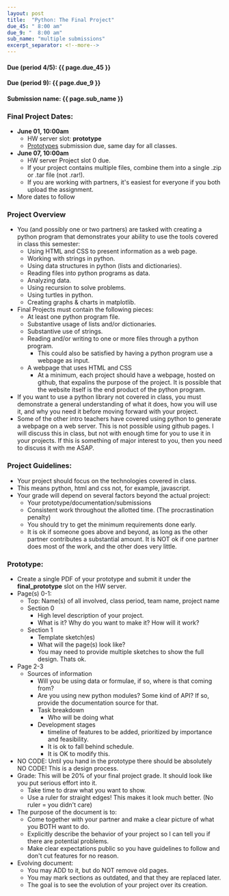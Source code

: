 ```yaml
---
layout: post
title:  "Python: The Final Project"
due_45: " 8:00 am"
due_9: "  8:00 am"
sub_name: "multiple submissions"
excerpt_separator: <!--more-->
---
```


#### Due (period 4/5): {{ page.due_45 }}
#### Due (period 9): {{ page.due_9 }}

#### Submission name: {{ page.sub_name }}
<!--more-->

### Final Project Dates:
* __June 01, 10:00am__
  - HW server slot: __prototype__
  * [Prototypes](#prototype) submission due, same day for all classes.
* __June 07, 10:00am__
  * HW server Project slot 0 due.
  * If your project contains multiple files, combine them into a single .zip or .tar file (not .rar!).
  * If you are working with partners, it's easiest for everyone if you both upload the assignment.
* More dates to follow


### Project Overview
* You (and possibly one or two partners) are tasked with creating a python program that demonstrates your ability to use the tools covered in class this semester:
  * Using HTML and CSS to present information as a web page.
  * Working with strings in python.
  * Using data structures in python (lists and dictionaries).
  * Reading files into python programs as data.
  * Analyzing data.
  * Using recursion to solve problems.
  * Using turtles in python.
  * Creating graphs & charts in matplotlib.
* Final Projects must contain the following pieces:
  * At least one python program file.
  * Substantive usage of lists and/or dictionaries.
  * Substantive use of strings.
  * Reading and/or writing to one or more files through a python program.
    - This could also be satisfied by having a python program use a webpage as input.
  * A webpage that uses HTML and CSS
    - At a minimum, each project should have a webpage, hosted on github, that expalins the purpose of the project. It is possible that the website itself is the end product of the python program.
* If you want to use a python library not covered in class, you must demonstrate a general understanding of what it does, how you will use it, and why you need it before moving forward with your project.
* Some of the other intro teachers have covered using python to generate a webpage on a web server. This is not possible using github pages. I will discuss this in class, but not with enough time for you to use it in your projects. If this is something of major interest to you, then you need to discuss it with me ASAP.


### Project Guidelines:
* Your project should focus on the technologies covered in class.
* This means python, html and css not, for example, javascript.
* Your grade will depend on several factors beyond the actual project:
  * Your prototype/documentation/submissions
  * Consistent work throughout the allotted time. (The procrastination penalty)
  * You should try to get the minimum requirements done early.
  * It is ok if someone goes above and beyond, as long as the other partner contributes a substantial amount. It is NOT ok if one partner does most of the work, and the other does very little.


### Prototype:
* Create a single PDF of your prototype and submit it under the **final_prototype** slot on the HW server.
* Page(s) 0-1:
  * Top: Name(s) of all involved, class period, team name, project name
  * Section 0
    * High level description of your project.
    * What is it? Why do you want to make it? How will it work?
  * Section 1
    * Template sketch(es)
    * What will the page(s) look like?
    * You may need to provide multiple sketches to show the full design. Thats ok.
* Page 2-3
  * Sources of information
    * Will you be using data or formulae, if so, where is that coming from?
    * Are you using new python modules? Some kind of API? If so, provide the documentation source for that.
    * Task breakdown
      * Who will be doing what
    * Development stages
      * timeline of features to be added, prioritized by importance and feasibility.
      * It is ok to fall behind schedule.
      * It is OK to modify this.
* NO CODE: Until you hand in the prototype there should be absolutely NO CODE! This is a design process.
* Grade: This will be 20% of your final project grade. It should look like you put serious effort into it.
  * Take time to draw what you want to show.
  * Use a ruler for straight edges! This makes it look much better. (No ruler = you didn't care)
* The purpose of the document is to:
  * Come together with your partner and make a clear picture of what you BOTH want to do.
  * Explicitly describe the behavior of your project so I can tell you if there are potential problems.
  * Make clear expectations public so you have guidelines to follow and don't cut features for no reason.
* Evolving document:
  * You may ADD to it, but do NOT remove old pages.
  * You may mark sections as outdated, and that they are replaced later.
  * The goal is to see the evolution of your project over its creation.
